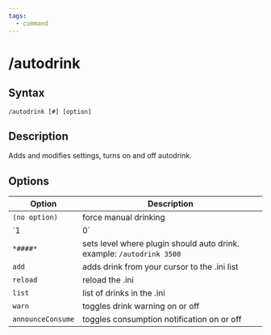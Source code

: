 ```yaml
---
tags:
  - command
---
```


# /autodrink

## Syntax

<!--cmd-syntax-start-->
```eqcommand
/autodrink [#] [option]
```
<!--cmd-syntax-end-->

## Description

<!--cmd-desc-start-->
Adds and modifies settings, turns on and off autodrink.
<!--cmd-desc-end-->

## Options

| Option | Description |
|--------|-------------|
| `(no option)` | force manual drinking |
| `1|0` | Turns on and off autodrink. 1=on, 0=off. |
| `*####*` | sets level where plugin should auto drink. example: `/autodrink 3500` |
| `add` | adds drink from your cursor to the .ini list |
| `reload` | reload the .ini |
| `list` | list of drinks in the .ini |
| `warn` | toggles drink warning on or off |
| `announceConsume` | toggles consumption notification on or off |
